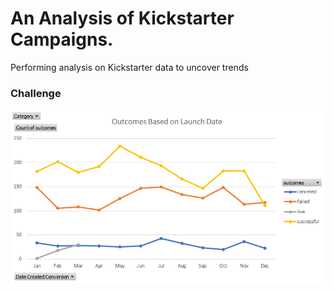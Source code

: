 # An Analysis of Kickstarter Campaigns.
Performing analysis on Kickstarter data to uncover trends
### Challenge
![](https://raw.githubusercontent.com/jusnguyen03/kickstarter-analysis/master/Outcomes%20Based%20on%20Launch%20Date.png)
![]()
